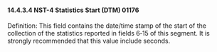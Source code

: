 #### 14.4.3.4 NST-4 Statistics Start (DTM) 01176

Definition: This field contains the date/time stamp of the start of the collection of the statistics reported in fields 6‑15 of this segment. It is strongly recommended that this value include seconds.
